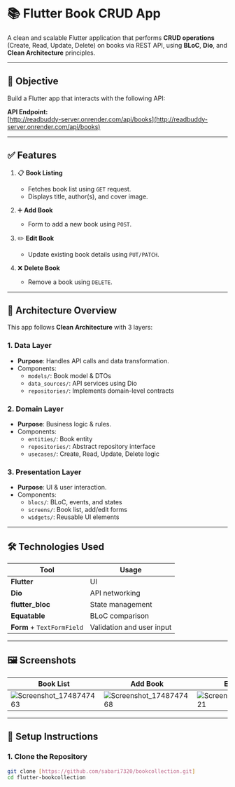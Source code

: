# 📚 Flutter Book CRUD App 

A clean and scalable Flutter application that performs **CRUD operations** (Create, Read, Update, Delete) on books via REST API, using **BLoC**, **Dio**, and **Clean Architecture** principles.

---

## 🎯 Objective

Build a Flutter app that interacts with the following API:

**API Endpoint:**  
[http://readbuddy-server.onrender.com/api/books](http://readbuddy-server.onrender.com/api/books)

---

## ✅ Features

1. 📋 **Book Listing**  
   - Fetches book list using `GET` request.  
   - Displays title, author(s), and cover image.

2. ➕ **Add Book**  
   - Form to add a new book using `POST`.

3. ✏️ **Edit Book**  
   - Update existing book details using `PUT/PATCH`.

4. ❌ **Delete Book**  
   - Remove a book using `DELETE`.

---

## 🧱 Architecture Overview

This app follows **Clean Architecture** with 3 layers:

### 1. **Data Layer**
- **Purpose**: Handles API calls and data transformation.
- Components:
  - `models/`: Book model & DTOs
  - `data_sources/`: API services using Dio
  - `repositories/`: Implements domain-level contracts

### 2. **Domain Layer**
- **Purpose**: Business logic & rules.
- Components:
  - `entities/`: Book entity
  - `repositories/`: Abstract repository interface
  - `usecases/`: Create, Read, Update, Delete logic

### 3. **Presentation Layer**
- **Purpose**: UI & user interaction.
- Components:
  - `blocs/`: BLoC, events, and states
  - `screens/`: Book list, add/edit forms
  - `widgets/`: Reusable UI elements

---

## 🛠️ Technologies Used

| Tool | Usage |
|------|-------|
| **Flutter** | UI |
| **Dio** | API networking |
| **flutter_bloc** | State management |
| **Equatable** | BLoC comparison |
| **Form** + `TextFormField` | Validation and user input |

---

## 🖼️ Screenshots

| Book List | Add Book | Edit Book | Delete Confirmation |
|-----------|----------|-----------|----------------------|
| ![Screenshot_1748747463](https://github.com/user-attachments/assets/d6c84ce7-533d-4266-bb99-d9d2eb47535d) | ![Screenshot_1748747468](https://github.com/user-attachments/assets/924d88a2-f5d4-42c7-80d2-3ac579e29135) | ![Screenshot_1748747521](https://github.com/user-attachments/assets/f2b04141-5138-47b4-afce-66effee215ff) | ![Screenshot_1748747529](https://github.com/user-attachments/assets/795317a1-5b75-4d0c-82b5-12662483640f) |

---

## 🔧 Setup Instructions

### 1. Clone the Repository

```bash
git clone [https://github.com/sabari7320/bookcollection.git]
cd flutter-bookcollection
